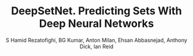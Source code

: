 ---
layout: pub
title: DeepSetNet. Predicting Sets With Deep Neural Networks
author: S Hamid Rezatofighi, BG Kumar, Anton Milan, Ehsan Abbasnejad, Anthony Dick, Ian Reid
year: 2017
paper_link: https://openaccess.thecvf.com/content_ICCV_2017/papers/Rezatofighi_DeepSetNet_Predicting_Sets_ICCV_2017_paper.pdf
publisher: IEEE International Conference on Computer Vision (ICCV17)
comments: false
category: blog
---